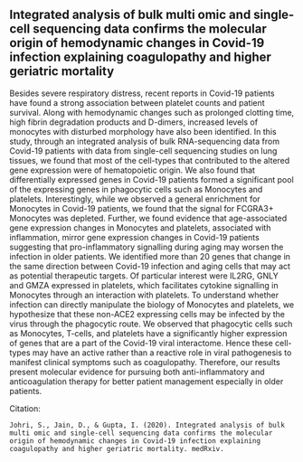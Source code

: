 
## Integrated analysis of bulk multi omic and single-cell sequencing data confirms the molecular origin of hemodynamic changes in Covid-19 infection explaining coagulopathy and higher geriatric mortality

Besides severe respiratory distress, recent reports in Covid-19 patients have found a strong association between platelet counts and patient survival. Along with hemodynamic changes such as prolonged clotting time, high fibrin degradation products and D-dimers, increased levels of monocytes with disturbed morphology have also been identified. In this study, through an integrated analysis of bulk RNA-sequencing data from Covid-19 patients with data from single-cell sequencing studies on lung tissues, we found that most of the cell-types that contributed to the altered gene expression were of hematopoietic origin. We also found that differentially expressed genes in Covid-19 patients formed a significant pool of the expressing genes in phagocytic cells such as Monocytes and platelets. Interestingly, while we observed a general enrichment for Monocytes in Covid-19 patients, we found that the signal for FCGRA3+ Monocytes was depleted. Further, we found evidence that age-associated gene expression changes in Monocytes and platelets, associated with inflammation, mirror gene expression changes in Covid-19 patients suggesting that pro-inflammatory signalling during aging may worsen the infection in older patients. We identified more than 20 genes that change in the same direction between Covid-19 infection and aging cells that may act as potential therapeutic targets. Of particular interest were IL2RG, GNLY and GMZA expressed in platelets, which facilitates cytokine signalling in Monocytes through an interaction with platelets. To understand whether infection can directly manipulate the biology of Monocytes and platelets, we hypothesize that these non-ACE2 expressing cells may be infected by the virus through the phagocytic route. We observed that phagocytic cells such as Monocytes, T-cells, and platelets have a significantly higher expression of genes that are a part of the Covid-19 viral interactome. Hence these cell-types may have an active rather than a reactive role in viral pathogenesis to manifest clinical symptoms such as coagulopathy. Therefore, our results present molecular evidence for pursuing both anti-inflammatory and anticoagulation therapy for better patient management especially in older patients.


Citation:

```
Johri, S., Jain, D., & Gupta, I. (2020). Integrated analysis of bulk multi omic and single-cell sequencing data confirms the molecular origin of hemodynamic changes in Covid-19 infection explaining coagulopathy and higher geriatric mortality. medRxiv.
```

